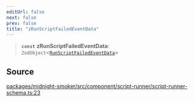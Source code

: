 ```yaml
---
editUrl: false
next: false
prev: false
title: "zRunScriptFailedEventData"
---
```


> **`const`** **zRunScriptFailedEventData**: `ZodObject`\<[`RunScriptFailedEventData`](/api/midnight-smoker/midnight-smoker/event/type-aliases/runscriptfailedeventdata/)\>

## Source

[packages/midnight-smoker/src/component/script-runner/script-runner-schema.ts:23](https://github.com/boneskull/midnight-smoker/blob/417858b/packages/midnight-smoker/src/component/script-runner/script-runner-schema.ts#L23)
